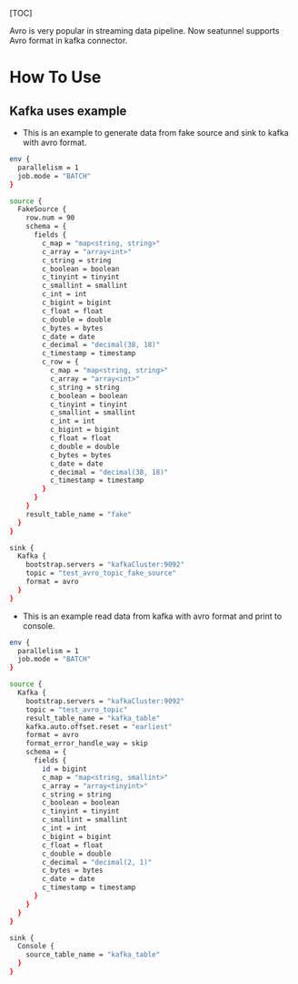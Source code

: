 [TOC]

Avro is very popular in streaming data pipeline. Now seatunnel supports Avro format in kafka connector.

# How To Use

## Kafka uses example

- This is an example to generate data from fake source and sink to kafka with avro format.

```bash
env {
  parallelism = 1
  job.mode = "BATCH"
}

source {
  FakeSource {
    row.num = 90
    schema = {
      fields {
        c_map = "map<string, string>"
        c_array = "array<int>"
        c_string = string
        c_boolean = boolean
        c_tinyint = tinyint
        c_smallint = smallint
        c_int = int
        c_bigint = bigint
        c_float = float
        c_double = double
        c_bytes = bytes
        c_date = date
        c_decimal = "decimal(38, 18)"
        c_timestamp = timestamp
        c_row = {
          c_map = "map<string, string>"
          c_array = "array<int>"
          c_string = string
          c_boolean = boolean
          c_tinyint = tinyint
          c_smallint = smallint
          c_int = int
          c_bigint = bigint
          c_float = float
          c_double = double
          c_bytes = bytes
          c_date = date
          c_decimal = "decimal(38, 18)"
          c_timestamp = timestamp
        }
      }
    }
    result_table_name = "fake"
  }
}

sink {
  Kafka {
    bootstrap.servers = "kafkaCluster:9092"
    topic = "test_avro_topic_fake_source"
    format = avro
  }
}
```

- This is an example read data from kafka with avro format and print to console.

```bash
env {
  parallelism = 1
  job.mode = "BATCH"
}

source {
  Kafka {
    bootstrap.servers = "kafkaCluster:9092"
    topic = "test_avro_topic"
    result_table_name = "kafka_table"
    kafka.auto.offset.reset = "earliest"
    format = avro
    format_error_handle_way = skip
    schema = {
      fields {
        id = bigint
        c_map = "map<string, smallint>"
        c_array = "array<tinyint>"
        c_string = string
        c_boolean = boolean
        c_tinyint = tinyint
        c_smallint = smallint
        c_int = int
        c_bigint = bigint
        c_float = float
        c_double = double
        c_decimal = "decimal(2, 1)"
        c_bytes = bytes
        c_date = date
        c_timestamp = timestamp
      }
    }
  }
}

sink {
  Console {
    source_table_name = "kafka_table"
  }
}
```

